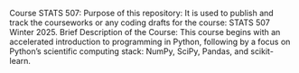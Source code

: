 Course STATS 507:
Purpose of this repository: It is used to publish and track the courseworks or any coding drafts for the course: STATS 507 Winter 2025.
Brief Description of the Course: This course begins with an accelerated introduction to programming in Python, following by a focus on Python’s scientific computing stack: NumPy, SciPy, Pandas, and scikit-learn.

